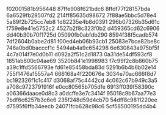 f02001581b956448
87ffe908f621bdc6
8ffdf77f28157bda
6a6529fb29507fd2
214ff85635d98672
7f88ae5bbc5d78e4
5a89f2b725cc7eb8
1d82235e4b8d0391
296b07326b35d61c
f759e8e41e5752c2
4527b2f8c323f0b2
d459365cd62c6906
dd40b30b70f1725d
05090fb0abfdb290
8594f38f5cadb574
7df2604b0abe2d81
f00ed4eb06b93cb1
25083e7bce82be8c
746a0bd0bacccf1c
5494ab4a9c654298
6e630843a975bf5f
4c7a014f7e0d0b11
d092a2f51c2d1873
0a31de54df593cf8
1851ab800c04ae69
3520b841e1998983
f7c99f2c8b860b75
a39c1ffd5566793e
fd61e85458bda83d
5291b6b4b6b02e14
755f1476a15557a4
666168a4f220676e
3034e70ac666f8d7
bc192326f1c1c417
d3068af75c4442cd
4c062c67b949c3a5
a708c9723791916f
e0cc80565b705dfe
6913ff039f58390c
a06366daace0d8c3
a0dcffe3e7c3414f
95018c9b67aa77e3
7bdf6c6257b3c6e6
235f248d59d4cb70
54dff8c9811220ee
d7595f6ffb34eecb
24071fcb628c98c6
5cf58500195dd4b4
